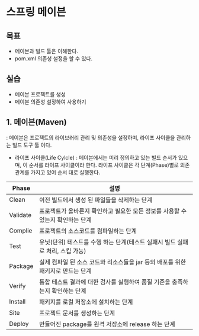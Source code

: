 스프링 메이븐
=======================

목표 
-----------------------
- 메이븐과 빌드 툴은 이해한다.
- pom.xml 의존성 설정을 할 수 있다.

실습 
-----------------------
- 메이븐 프로젝트를 생성
- 메이븐 의존성 설정하여 사용하기

## 1. 메이븐(Maven)
: 메이븐은 프로젝트의 라이브러리 관리 및 의존성을 설정하며, 라이프 사이클을 관리하는 빌드 도구 툴 이다.

- 라이프 사이클(Life Cylcle)
: 메이븐에서는 미리 정의하고 있는 빌드 순서가 있으며, 이 순서를 라이프 사이클이라 한다. 라이프 사이클은 각 단계(Phase)별로 의존 관계를 가지고 있어 순서 대로 실행한다.

|Phase|설명|
|------|------|
|Clean|이전 빌드에서 생성 된 파일들을 삭제하는 단계|
|Validate|프로젝트가 올바른지 확인하고 필요한 모든 정보를 사용할 수 있는지 확인하는 단계|
|Complie|프로젝트의 소스코드를 컴파일하는 단계|
|Test|유닛(단위) 테스트를 수행 하는 단계(테스트 실패시 빌드 실패로 처리, 스킵 가능)|
|Package|실제 컴파일 된 소스 코드와 리소스들을 jar 등의 배포를 위한 패키지로 만드는 단계|
|Verify|통합 테스트 결과에 대한 검사를 실행하여 품질 기준을 충족하는지 확인하는 단계|
|Install|패키지를 로컬 저장소에 설치하는 단계|
|Site|프로젝트 문서를 생성하는 단계|
|Deploy|만들어진 package를 원격 저장소에 release 하는 단계|
